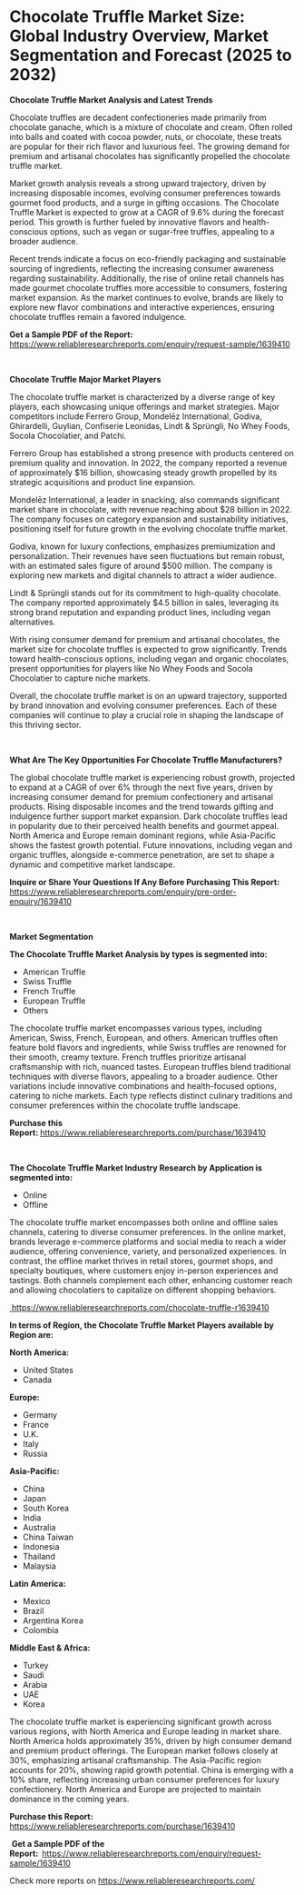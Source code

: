 <p><h1>Chocolate Truffle Market Size: Global Industry Overview, Market Segmentation and Forecast (2025 to 2032)</h1></p><p><strong>Chocolate Truffle Market Analysis and Latest Trends</strong></p>
<p><p>Chocolate truffles are decadent confectioneries made primarily from chocolate ganache, which is a mixture of chocolate and cream. Often rolled into balls and coated with cocoa powder, nuts, or chocolate, these treats are popular for their rich flavor and luxurious feel. The growing demand for premium and artisanal chocolates has significantly propelled the chocolate truffle market.</p><p>Market growth analysis reveals a strong upward trajectory, driven by increasing disposable incomes, evolving consumer preferences towards gourmet food products, and a surge in gifting occasions. The Chocolate Truffle Market is expected to grow at a CAGR of 9.6% during the forecast period. This growth is further fueled by innovative flavors and health-conscious options, such as vegan or sugar-free truffles, appealing to a broader audience.</p><p>Recent trends indicate a focus on eco-friendly packaging and sustainable sourcing of ingredients, reflecting the increasing consumer awareness regarding sustainability. Additionally, the rise of online retail channels has made gourmet chocolate truffles more accessible to consumers, fostering market expansion. As the market continues to evolve, brands are likely to explore new flavor combinations and interactive experiences, ensuring chocolate truffles remain a favored indulgence.</p></p>
<p><strong>Get a Sample PDF of the Report:&nbsp;</strong> <a href="https://www.reliableresearchreports.com/enquiry/request-sample/1639410?utm_campaign=2141&utm_medium=2&utm_source=Github&utm_content=ia&utm_term=15022025&utm_id=chocolate-truffle">https://www.reliableresearchreports.com/enquiry/request-sample/1639410</a></p>
<p>&nbsp;</p>
<p><strong>Chocolate Truffle Major Market Players</strong></p>
<p><p>The chocolate truffle market is characterized by a diverse range of key players, each showcasing unique offerings and market strategies. Major competitors include Ferrero Group, Mondelēz International, Godiva, Ghirardelli, Guylian, Confiserie Leonidas, Lindt & Sprüngli, No Whey Foods, Socola Chocolatier, and Patchi.</p><p>Ferrero Group has established a strong presence with products centered on premium quality and innovation. In 2022, the company reported a revenue of approximately $16 billion, showcasing steady growth propelled by its strategic acquisitions and product line expansion.</p><p>Mondelēz International, a leader in snacking, also commands significant market share in chocolate, with revenue reaching about $28 billion in 2022. The company focuses on category expansion and sustainability initiatives, positioning itself for future growth in the evolving chocolate truffle market.</p><p>Godiva, known for luxury confections, emphasizes premiumization and personalization. Their revenues have seen fluctuations but remain robust, with an estimated sales figure of around $500 million. The company is exploring new markets and digital channels to attract a wider audience.</p><p>Lindt & Sprüngli stands out for its commitment to high-quality chocolate. The company reported approximately $4.5 billion in sales, leveraging its strong brand reputation and expanding product lines, including vegan alternatives. </p><p>With rising consumer demand for premium and artisanal chocolates, the market size for chocolate truffles is expected to grow significantly. Trends toward health-conscious options, including vegan and organic chocolates, present opportunities for players like No Whey Foods and Socola Chocolatier to capture niche markets. </p><p>Overall, the chocolate truffle market is on an upward trajectory, supported by brand innovation and evolving consumer preferences. Each of these companies will continue to play a crucial role in shaping the landscape of this thriving sector.</p></p>
<p>&nbsp;</p>
<p><strong>What Are The Key Opportunities For Chocolate Truffle Manufacturers?</strong></p>
<p><p>The global chocolate truffle market is experiencing robust growth, projected to expand at a CAGR of over 6% through the next five years, driven by increasing consumer demand for premium confectionery and artisanal products. Rising disposable incomes and the trend towards gifting and indulgence further support market expansion. Dark chocolate truffles lead in popularity due to their perceived health benefits and gourmet appeal. North America and Europe remain dominant regions, while Asia-Pacific shows the fastest growth potential. Future innovations, including vegan and organic truffles, alongside e-commerce penetration, are set to shape a dynamic and competitive market landscape.</p></p>
<p><strong>Inquire or Share Your Questions If Any Before Purchasing This Report:</strong> <a href="https://www.reliableresearchreports.com/enquiry/pre-order-enquiry/1639410?utm_campaign=2141&utm_medium=2&utm_source=Github&utm_content=ia&utm_term=15022025&utm_id=chocolate-truffle">https://www.reliableresearchreports.com/enquiry/pre-order-enquiry/1639410</a></p>
<p>&nbsp;</p>
<p><strong>Market Segmentation</strong></p>
<p><strong>The Chocolate Truffle Market Analysis by types is segmented into:</strong></p>
<p><ul><li>American Truffle</li><li>Swiss Truffle</li><li>French Truffle</li><li>European Truffle</li><li>Others</li></ul></p>
<p><p>The chocolate truffle market encompasses various types, including American, Swiss, French, European, and others. American truffles often feature bold flavors and ingredients, while Swiss truffles are renowned for their smooth, creamy texture. French truffles prioritize artisanal craftsmanship with rich, nuanced tastes. European truffles blend traditional techniques with diverse flavors, appealing to a broader audience. Other variations include innovative combinations and health-focused options, catering to niche markets. Each type reflects distinct culinary traditions and consumer preferences within the chocolate truffle landscape.</p></p>
<p><strong>Purchase this Report:&nbsp;</strong><a href="https://www.reliableresearchreports.com/purchase/1639410?utm_campaign=2141&utm_medium=2&utm_source=Github&utm_content=ia&utm_term=15022025&utm_id=chocolate-truffle">https://www.reliableresearchreports.com/purchase/1639410</a></p>
<p>&nbsp;</p>
<p><strong>The Chocolate Truffle Market Industry Research by Application is segmented into:</strong></p>
<p><ul><li>Online</li><li>Offline</li></ul></p>
<p><p>The chocolate truffle market encompasses both online and offline sales channels, catering to diverse consumer preferences. In the online market, brands leverage e-commerce platforms and social media to reach a wider audience, offering convenience, variety, and personalized experiences. In contrast, the offline market thrives in retail stores, gourmet shops, and specialty boutiques, where customers enjoy in-person experiences and tastings. Both channels complement each other, enhancing customer reach and allowing chocolatiers to capitalize on different shopping behaviors.</p></p>
<p><a href="https://www.reliableresearchreports.com/chocolate-truffle-r1639410?utm_campaign=2141&utm_medium=2&utm_source=Github&utm_content=ia&utm_term=15022025&utm_id=chocolate-truffle">&nbsp;https://www.reliableresearchreports.com/chocolate-truffle-r1639410</a></p>
<p><strong>In terms of Region, the Chocolate Truffle Market Players available by Region are:</strong></p>
<p>
    <p> <strong> North America: </strong>
        <ul>
            <li>United States</li>
            <li>Canada</li>
        </ul>
        </p> 
    <p> <strong> Europe: </strong>
        <ul>
            <li>Germany</li>
            <li>France</li>
            <li>U.K.</li>
            <li>Italy</li>
            <li>Russia</li>
        </ul>
        </p> 
    <p> <strong> Asia-Pacific: </strong>
        <ul>
            <li>China</li>
            <li>Japan</li>
            <li>South Korea</li>
            <li>India</li>
            <li>Australia</li>
            <li>China Taiwan</li>
            <li>Indonesia</li>
            <li>Thailand</li>
            <li>Malaysia</li>
        </ul>
        </p> 
    <p> <strong> Latin America: </strong>
        <ul>
            <li>Mexico</li>
            <li>Brazil</li>
            <li>Argentina Korea</li>
            <li>Colombia</li>
        </ul>
        </p> 
    <p> <strong> Middle East & Africa: </strong>
        <ul>
            <li>Turkey</li>
            <li>Saudi</li>
            <li>Arabia</li>
            <li>UAE</li>
            <li>Korea</li>
        </ul>
    </p>
    </p>
<p><p>The chocolate truffle market is experiencing significant growth across various regions, with North America and Europe leading in market share. North America holds approximately 35%, driven by high consumer demand and premium product offerings. The European market follows closely at 30%, emphasizing artisanal craftsmanship. The Asia-Pacific region accounts for 20%, showing rapid growth potential. China is emerging with a 10% share, reflecting increasing urban consumer preferences for luxury confectionery. North America and Europe are projected to maintain dominance in the coming years.</p></p>
<p><strong>Purchase this Report: </strong><a href="https://www.reliableresearchreports.com/purchase/1639410?utm_campaign=2141&utm_medium=2&utm_source=Github&utm_content=ia&utm_term=15022025&utm_id=chocolate-truffle">https://www.reliableresearchreports.com/purchase/1639410</a></p>
<p>&nbsp;<strong>Get a Sample PDF of the Report:&nbsp;&nbsp;</strong><a href="https://www.reliableresearchreports.com/enquiry/request-sample/1639410?utm_campaign=2141&utm_medium=2&utm_source=Github&utm_content=ia&utm_term=15022025&utm_id=chocolate-truffle">https://www.reliableresearchreports.com/enquiry/request-sample/1639410</a></p>
<p><strong></strong></p>
<p>Check more reports on <a href="https://www.reliableresearchreports.com/?utm_campaign=2141&utm_medium=2&utm_source=Github&utm_content=ia&utm_term=15022025&utm_id=chocolate-truffle">https://www.reliableresearchreports.com/</a></p>